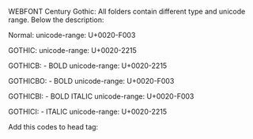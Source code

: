 WEBFONT Century Gothic: All folders contain different type and unicode range. Below the description:

Normal: unicode-range: U+0020-F003

GOTHIC: unicode-range: U+0020-2215

GOTHICB: - BOLD unicode-range: U+0020-2215

GOTHICBO: - BOLD unicode-range: U+0020-F003

GOTHICBI: - BOLD ITALIC unicode-range: U+0020-F003

GOTHICI: - ITALIC unicode-range: U+0020-2215


Add this codes to head tag:

<!DOCTYPE html>
<html>
    <br>  
    <head>
        <style>

            @import url('https://raw.githubusercontent.com/gaa23/gaa23/main/scl/fonts/centuryGothicFont/GOTHIC/Century%20Gothic.css');
            @import url('https://raw.githubusercontent.com/gaa23/gaa23/main/scl/fonts/centuryGothicFont/GOTHICB/Century%20Gothic.css');
            @import url('https://raw.githubusercontent.com/gaa23/gaa23/main/scl/fonts/centuryGothicFont/GOTHICB0/Century%20Gothic.css');
            @import url('https://raw.githubusercontent.com/gaa23/gaa23/main/scl/fonts/centuryGothicFont/GOTHICBI/Century%20Gothic.css');
            @import url('https://raw.githubusercontent.com/gaa23/gaa23/main/scl/fonts/centuryGothicFont/GOTHICI/Century%20Gothic.css');
            @import url('https://raw.githubusercontent.com/gaa23/gaa23/main/scl/fonts/centuryGothicFont/normal/Century%20Gothic.css');
            


            body {
                font-family: 'Century Gothic';
            }

</style>
</head>
